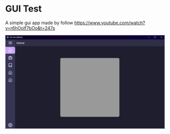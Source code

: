 # GUI Test

A simple gui app made by follow https://www.youtube.com/watch?v=r6hOolf7bOo&t=247s

![GUI-Test.png](GUI-Test.png)